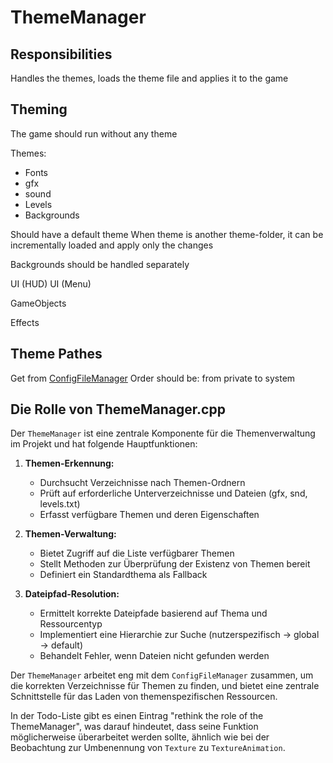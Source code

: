 # ThemeManager

## Responsibilities

Handles the themes, loads the theme file and applies it to the game

## Theming

The game should run without any theme

Themes:
- Fonts
- gfx
- sound
- Levels
- Backgrounds

Should have a default theme
When theme is another theme-folder, it can be incrementally loaded and apply only the changes

Backgrounds should be handled separately

UI (HUD)
UI (Menu)

GameObjects

Effects

## Theme Pathes

Get from [ConfigFileManager](ConfigFileManager.md)
Order should be:
from private to system


## Die Rolle von ThemeManager.cpp

Der `ThemeManager` ist eine zentrale Komponente für die Themenverwaltung im Projekt und hat folgende Hauptfunktionen:

1. **Themen-Erkennung:**
    - Durchsucht Verzeichnisse nach Themen-Ordnern
    - Prüft auf erforderliche Unterverzeichnisse und Dateien (gfx, snd, levels.txt)
    - Erfasst verfügbare Themen und deren Eigenschaften

2. **Themen-Verwaltung:**
    - Bietet Zugriff auf die Liste verfügbarer Themen
    - Stellt Methoden zur Überprüfung der Existenz von Themen bereit
    - Definiert ein Standardthema als Fallback

3. **Dateipfad-Resolution:**
    - Ermittelt korrekte Dateipfade basierend auf Thema und Ressourcentyp
    - Implementiert eine Hierarchie zur Suche (nutzerspezifisch → global → default)
    - Behandelt Fehler, wenn Dateien nicht gefunden werden

Der `ThemeManager` arbeitet eng mit dem `ConfigFileManager` zusammen, um die korrekten Verzeichnisse für Themen zu finden, und bietet eine zentrale Schnittstelle für das Laden von themenspezifischen Ressourcen.

In der Todo-Liste gibt es einen Eintrag "rethink the role of the ThemeManager", was darauf hindeutet, dass seine Funktion möglicherweise überarbeitet werden sollte, ähnlich wie bei der Beobachtung zur Umbenennung von `Texture` zu `TextureAnimation`.
